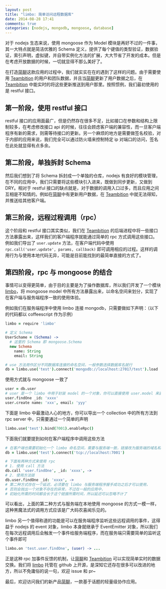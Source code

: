 ```yaml
---
layout: post
title: "limbo: 简单访问远程数据库"
date: 2014-08-28 17:41
comments: true
categories: [nodejs, mongodb, mongoose, database]
---
```


对于 nodejs 生态来说，使用 mongoose 作为 Model 模块是再好不过的一件事，其一大特点就是简洁优雅的 Schema 定义，提供了每个键值的类型验证，数据验证，索引声明，虚拟键，并自带实例化方法的扩展，大大节省了开发的成本。但是在考虑开放数据的时候，一切就显得不那么美好了。

在打造[简聊](https://talk.ai/)这款应用的过程中，我们就实实在在的遇到了这样的问题。由于需要使用 [Teambition](https://www.teambition.com/) 的用户和团队数据，并且当[简聊](https://talk.ai/)更新了用户数据之后，在 [Teambition](https://www.teambition.com/) 中能实时的将这些更新推送到用户那里。按照惯例，我们最初使用的是 restful 接口。

## 第一阶段，使用 restful 接口

restful 接口的应用面最广，但是仍然存在很多不足，比如接口在参数和结构上限制较多，在考虑修改接口 api 的时候，往往会顾虑客户端的兼容性，而一旦客户端程序有新的需求，则需等待接口的更新。另一个麻烦的地方是需要做签名校验，对于内部的应用来说，我们完全可以通过防火墙来控制特定 ip 对端口的访问，签名在此处就显得有点多余。

## 第二阶段，单独拆封 Schema

然后我们想到了将 Schema 拆封成一个单独的仓库，nodejs 有良好的模块管理，在不同的应用中，我们只需要将这些模块引入进来，既做到同步更新，又做到 DRY。相对于 restful 接口的缺点就是，对于数据的调用入口过多，而且应用之间互相是不知情的。例如在[简聊](https://talk.ai/)中有更新用户数据，在 [Teambition](https://www.teambition.com) 中就无法得知，并推送给其他客户端。

## 第三阶段，远程过程调用（rpc）

这个阶段和 restful 接口其实类似，我们在 [Teambition](https://www.teambition.com)  的后端进程中将一些接口方法暴露出来，这样我们的客户端程序就能通过简单的 rpc 方式调用这些接口。例如我们导出了 `user.update` 方法，在客户端代码中使用 `rpc.call('user.update', params, callback)` 即可调用相应的过程。这样的调用行为与使用本地代码无异，可能是目前能找到的最简单直接的方式了。

## 第四阶段，rpc 与 mongoose 的结合

事情可以变得更简单，由于目的主要是为了操作数据库，所以我们开发了一个模块 [limbo](https://github.com/teambition/limbo)，将 mongoose model 中所有方法暴露出来，以命名空间来划分，实现了在客户端与服务端程序一致的使用体验。

例如我们在服务端程序中使用 limbo 连接 mongodb，只需要做如下声明：（以下的代码都以 coffeescript 作为示例）

```coffeescript
limbo = require 'limbo'

# 定义 Schema
UserSchame = (Schema) ->
  # 这里的 Schema 即 mongoose.Schema
  new Schema
    name: String
    email: String

# use 方法用作区分不同数据库连接的命名空间，一般参数选择数据库名就行
db = limbo.use('test').connect('mongodb://localhost:27017/test').load 'User', UserSchema
```

使用方式就与 mongoose 一致了

```coffeescript
user = db.user
# user 是一个 limbo 中用于封装 model 的一个对象，你可以直接使用 user.model 来直接调用 mongoose model
user.findOne _id: 'xxxx'
user.create name: 'xxx', email: 'yyy'
```

下面是 limbo 中最激动人心的地方，你可以导出一个 collection 中的所有方法到 rpc server 中，只需要通过一个简单的声明

```coffeescript
limbo.use('test').bind(7001).enableRpc()
```

下面我们就要提到如何在客户端程序中调用这些方法

```coffeescript
# 在客户端也需要初始化一个 limbo 命名空间，需要与服务端一致，链接改为服务端的域名和端口号
db = limbo.use('test').connect('tcp://localhost:7001')

# 下面有两种方式来使用 rpc
# 1. 使用 call 方法
db.call 'user.findOne', _id: 'xxxx', ->
# 2. 使用方法链
db.user.findOne _id: 'xxxx', ->
# 第二种方式存在一个延迟，必须要在 limbo 与服务端程序握手成功之后才可以使用，
# 否则会抛出一个对象不存在的异常，不过在一般的应用中，
# 初始化所需的时间都会长于这个链接所需时间，所以延迟可以忽略不计了
```

可以看出，上面的第二种方式与服务端在本地使用 mongoose 的方式一模一样，这种黑魔法式的调用方式应该是广大码农喜闻乐见的。

limbo 另一个值得称道的功能是可以在服务端程序监听这些远程调用的事件，这得益于 nodejs 的 event 对象，limbo 本身就继承于 EventEmitter 对象，所以我们在每次远程调用后会触发一个事件给服务端程序，而在服务端只需要简单的监听这个事件即可

```coffeescript
limbo.on 'test.user.findOne', (user) -> ...
```

正是这种 rpc 加事件反馈的机制，让[简聊](https://talk.ai/)和 [Teambition](https://www.teambition.com) 可以实现简单实时的数据交换。我们将 [limbo](https://github.com/teambition/limbo) 托管在 github 上开源，是深知它还存在很多可以改进的地方，所以不免庸俗的说一句，欢迎 issue 和 pr~

最后，欢迎访问我们的新产品[简聊](https://talk.ai)，一款基于话题的轻量级协作应用。
